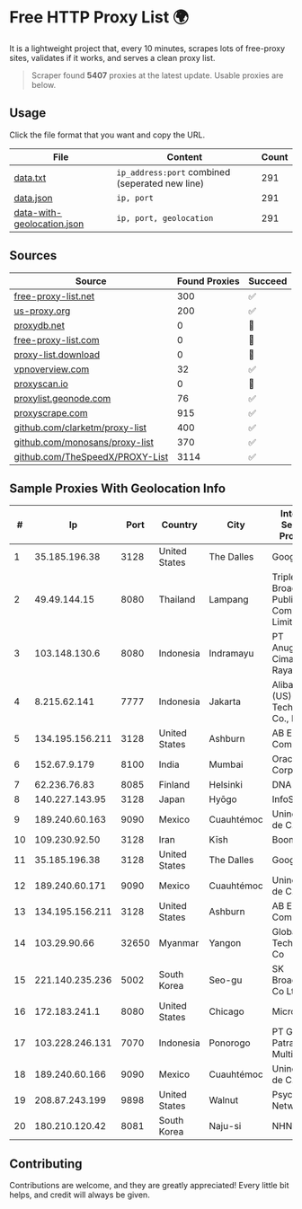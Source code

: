 
# Free HTTP Proxy List 🌍

It is a lightweight project that, every 10 minutes, scrapes lots of free-proxy sites, validates if it works, and serves a clean proxy list.


> Scraper found **5407** proxies at the latest update. Usable proxies are below.

## Usage

Click the file format that you want and copy the URL.


|File|Content|Count|
|----|-------|-----|
|[data.txt](https://raw.githubusercontent.com/themiralay/Proxy-List-World/master/data.txt)|`ip_address:port` combined (seperated new line)|291|
|[data.json](https://raw.githubusercontent.com/themiralay/Proxy-List-World/master/data.json)|`ip, port`|291|
|[data-with-geolocation.json](https://raw.githubusercontent.com/themiralay/Proxy-List-World/master/data-with-geolocation.json)|`ip, port, geolocation`|291|

## Sources

|Source|Found Proxies|Succeed|
|------|-------------|-------|
|[free-proxy-list.net](https://free-proxy-list.net)|300|✅|
|[us-proxy.org](https://www.us-proxy.org)|200|✅|
|[proxydb.net](http://proxydb.net)|0|🚫|
|[free-proxy-list.com](https://free-proxy-list.com/?page=&port=&type%5B%5D=http&type%5B%5D=https&up_time=0&search=Search)|0|🚫|
|[proxy-list.download](https://www.proxy-list.download/HTTP)|0|🚫|
|[vpnoverview.com](https://vpnoverview.com/privacy/anonymous-browsing/free-proxy-servers)|32|✅|
|[proxyscan.io](https://www.proxyscan.io)|0|🚫|
|[proxylist.geonode.com](https://proxylist.geonode.com/api/proxy-list?limit=300&page=1&sort_by=lastChecked&sort_type=desc&protocols=http,https)|76|✅|
|[proxyscrape.com](https://api.proxyscrape.com/v2/?request=displayproxies&protocol=http&timeout=10000&country=all&ssl=all&anonymity=all)|915|✅|
|[github.com/clarketm/proxy-list](https://raw.githubusercontent.com/clarketm/proxy-list/master/proxy-list-raw.txt)|400|✅|
|[github.com/monosans/proxy-list](https://raw.githubusercontent.com/monosans/proxy-list/main/proxies/http.txt)|370|✅|
|[github.com/TheSpeedX/PROXY-List](https://raw.githubusercontent.com/TheSpeedX/PROXY-List/master/http.txt)|3114|✅|


## Sample Proxies With Geolocation Info

|#|Ip|Port|Country|City|Internet Service Provider|
|-|--|----|-------|----|-------------------------|
|1|35.185.196.38|3128|United States|The Dalles|Google LLC|
|2|49.49.144.15|8080|Thailand|Lampang|Triple T Broadband Public Company Limited|
|3|103.148.130.6|8080|Indonesia|Indramayu|PT Anugerah Cimanuk Raya|
|4|8.215.62.141|7777|Indonesia|Jakarta|Alibaba (US) Technology Co., Ltd.|
|5|134.195.156.211|3128|United States|Ashburn|AB E-Commerce|
|6|152.67.9.179|8100|India|Mumbai|Oracle Corporation|
|7|62.236.76.83|8085|Finland|Helsinki|DNA Oyj|
|8|140.227.143.95|3128|Japan|Hyōgo|InfoSphere|
|9|189.240.60.163|9090|Mexico|Cuauhtémoc|Uninet S.A. de C.V.|
|10|109.230.92.50|3128|Iran|Kīsh|Boomerang|
|11|35.185.196.38|3128|United States|The Dalles|Google LLC|
|12|189.240.60.171|9090|Mexico|Cuauhtémoc|Uninet S.A. de C.V.|
|13|134.195.156.211|3128|United States|Ashburn|AB E-Commerce|
|14|103.29.90.66|32650|Myanmar|Yangon|Global Technology Co|
|15|221.140.235.236|5002|South Korea|Seo-gu|SK Broadband Co Ltd|
|16|172.183.241.1|8080|United States|Chicago|Microsoft|
|17|103.228.246.131|7070|Indonesia|Ponorogo|PT Giga Patra Multimedia|
|18|189.240.60.166|9090|Mexico|Cuauhtémoc|Uninet S.A. de C.V.|
|19|208.87.243.199|9898|United States|Walnut|Psychz Networks|
|20|180.210.120.42|8081|South Korea|Naju-si|NHNCLOUD|



## Contributing

Contributions are welcome, and they are greatly appreciated! Every
little bit helps, and credit will always be given.

